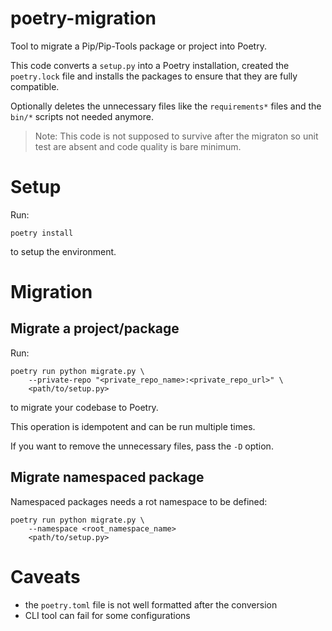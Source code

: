 # poetry-migration

Tool to migrate a Pip/Pip-Tools package or project into Poetry.

This code converts a `setup.py` into a Poetry installation, created the `poetry.lock` file and installs the packages to ensure that they are fully compatible.

Optionally deletes the unnecessary files like the `requirements*` files and the `bin/*` scripts not needed anymore.

> Note: This code is not supposed to survive after the migraton so unit test are absent and code quality is bare minimum.

# Setup

Run:

```shell
poetry install
```

to setup the environment.

# Migration

## Migrate a project/package

Run:

```shell
poetry run python migrate.py \
    --private-repo "<private_repo_name>:<private_repo_url>" \
    <path/to/setup.py>
```

to migrate your codebase to Poetry.

This operation is idempotent and can be run multiple times.

If you want to remove the unnecessary files, pass the `-D` option.

## Migrate namespaced package

Namespaced packages needs a rot namespace to be defined:

```shell
poetry run python migrate.py \
    --namespace <root_namespace_name>
    <path/to/setup.py>
```

# Caveats

- the `poetry.toml` file is not well formatted after the conversion
- CLI tool can fail for some configurations
